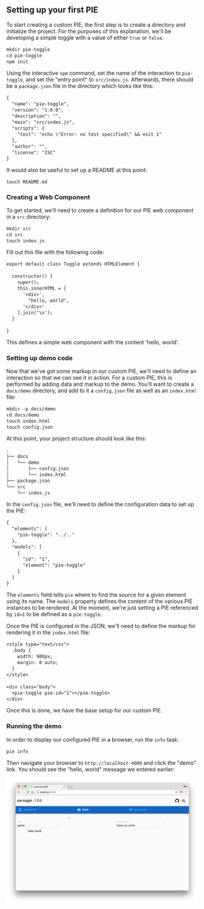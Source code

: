 ## Setting up your first PIE

To start creating a custom PIE, the first step is to create a directory and initialize the project. For the purposes of this explanation, we'll be developing a simple toggle with a value of either `true` or `false`.

    mkdir pie-toggle
    cd pie-toggle
    npm init

Using the interactive `npm` command, set the name of the interaction to `pie-toggle`, and set the "entry point" to `src/index.js`. Afterwards, there should be a `package.json` file in the directory which looks like this:

    {
      "name": "pie-toggle",
      "version": "1.0.0",
      "description": "",
      "main": "src/index.js",
      "scripts": {
        "test": "echo \"Error: no test specified\" && exit 1"
      },
      "author": "",
      "license": "ISC"
    }

It would also be useful to set up a README at this point:

    touch README.md

### Creating a Web Component

To get started, we'll need to create a definition for our PIE web component in a `src` directory:

    mkdir src
    cd src
    touch index.js

Fill out this file with the following code:

    export default class Toggle extends HTMLElement {
      
      constructor() {
        super();
        this.innerHTML = [
          '<div>',
            "hello, world",
          '</div>'
        ].join('\n');
      }

    }

This defines a simple web component with the content 'hello, world'.

### Setting up demo code

Now that we've got some markup in our custom PIE, we'll need to define an interaction so that we can see it in action. For a custom PIE, this is performed by adding data and markup to the demo. You'll want to create a `docs/demo` directory, and add to it a `config.json` file as well as an `index.html` file:

    mkdir -p docs/demo
    cd docs/demo
    touch index.html
    touch config.json

At this point, your project structure should look like this:

    .
    ├── docs
    │   └── demo
    │       ├── config.json
    │       └── index.html
    ├── package.json
    └── src
        └── index.js

In the `config.json` file, we'll need to define the configuration data to set up the PIE:

    {
      "elements": {
        "pie-toggle": "../.."
      },
      "models": [
        {
          "id": "1",
          "element": "pie-toggle"
        }
      ]
    }

The `elements` field tells `pie` where to find the source for a given element using its name. The `models` property defines the content of the various PIE instances to be rendered. At the moment, we're just setting a PIE referenced by `id=1` to be defined as a `pie-toggle`.

Once the PIE is configured in the JSON, we'll need to define the markup for rendering it in the `index.html` file:

    <style type="text/css">
      .body {
        width: 900px;
        margin: 0 auto;
      }
    </style>

    <div class="body">
      <pie-toggle pie-id="1"></pie-toggle>
    </div>

Once this is done, we have the base setup for our custom PIE.

### Running the demo

In order to display our configured PIE in a browser, run the `info` task:

    pie info

Then navigate your browser to `http://localhost:4000` and click the "demo" link. You should see the "hello, world" message we entered earlier:

![Demo](images/demo.png)